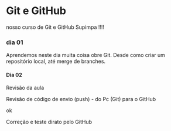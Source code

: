 # Git e GitHub

nosso curso de Git e GitHub Supimpa !!!!

### dia 01

Aprendemos neste dia muita coisa obre Git.
Desde como criar um repositório local, até merge de branches.

#### Dia 02

Revisão da aula

Revisão de código de envio (push) - do Pc (Git) para o GitHub

ok

Correção e teste dirato pelo GitHub  
